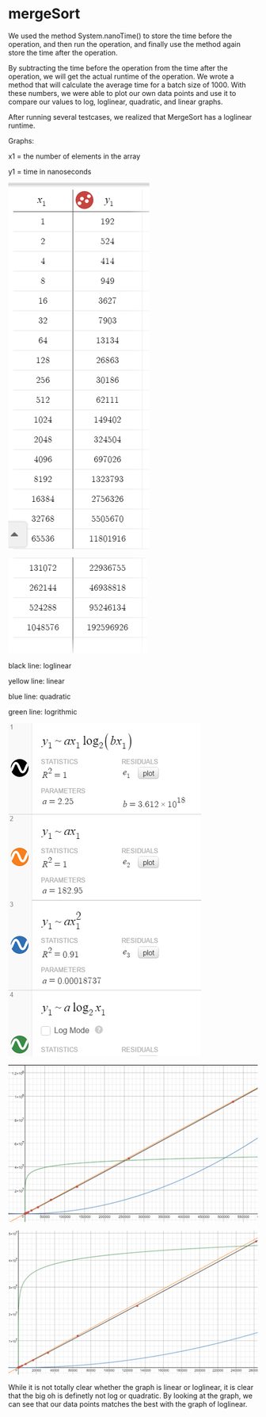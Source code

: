 # mergeSort
We used the method System.nanoTime() to store the time before the operation, 
    and then run the operation, and finally use the method again store the time 
    after the operation. 
    
By subtracting the time before the operation from the time after the operation, 
    we will get the actual runtime of the operation. We wrote a method that will 
    calculate the average time for a batch size of 1000. With these numbers, we 
    were able to plot our own data points and use it to compare our values to
    log, loglinear, quadratic, and linear graphs. 
    
After running several testcases, we realized that MergeSort has a loglinear 
    runtime.
       
Graphs:

   x1 = the number of elements in the array
   
   y1 = time in nanoseconds
   
  ![alt tag](https://github.com/jacruse/mergeSort/blob/master/graphs/table.png)
  
  ![alt tag](https://github.com/jacruse/mergeSort/blob/master/graphs/table1.png)

   
   black line: loglinear
   
   yellow line: linear
   
   blue line: quadratic
   
   green line: logrithmic
   
   ![alt tag](https://github.com/jacruse/mergeSort/blob/master/graphs/bigoh.png)
   
   ![alt tag](https://github.com/jacruse/mergeSort/blob/master/graphs/graph.png)
    
   ![alt tag](https://github.com/jacruse/mergeSort/blob/master/graphs/zoom.png)

 While it is not totally clear whether the graph is linear or loglinear, it is clear that the big oh is definetly not log or quadratic. By looking at the graph, we can see that our data points matches the best with the graph of loglinear.
 
